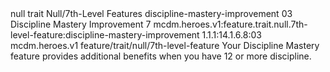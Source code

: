 <ability>
  <metadata>
    <class>null</class>
    <feature_type>trait</feature_type>
    <file_dpath>Null/7th-Level Features</file_dpath>
    <item_id>discipline-mastery-improvement</item_id>
    <item_index>03</item_index>
    <item_name>Discipline Mastery Improvement</item_name>
    <level>7</level>
    <scc>mcdm.heroes.v1:feature.trait.null.7th-level-feature:discipline-mastery-improvement</scc>
    <scdc>1.1.1:14.1.6.8:03</scdc>
    <source>mcdm.heroes.v1</source>
    <type>feature/trait/null/7th-level-feature</type>
  </metadata>
  <effects>
    <effect type="mundane">Your Discipline Mastery feature provides additional benefits when you have 12 or more discipline.</effect>
  </effects>
</ability>

